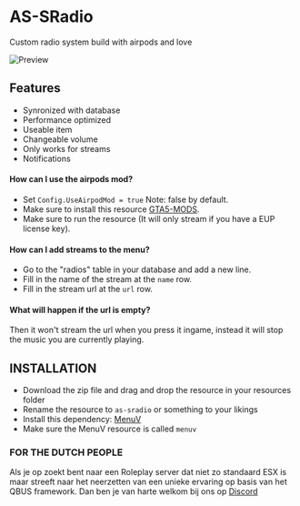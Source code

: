 # **AS-SRadio**
Custom radio system build with airpods and love

![Preview](https://i.imgur.com/hl3BHGo.png)

## Features
* Synronized with database
* Performance optimized
* Useable item
* Changeable volume
* Only works for streams
* Notifications



#### How can I use the airpods mod?
- Set `Config.UseAirpodMod = true` Note: false by default.
- Make sure to install this resource [GTA5-MODS](https://nl.gta5-mods.com/player/apple-airpods-mp-model-ready-fivem).
- Make sure to run the resource (It will only stream if you have a EUP license key).


#### How can I add streams to the menu?
- Go to the "radios" table in your database and add a new line.
- Fill in the name of the stream at the `name` row.
- Fill in the stream url at the `url` row.


#### What will happen if the url is empty?
Then it won't stream the url when you press it ingame, instead it will stop the music you are currently playing.



## INSTALLATION
- Download the zip file and drag and drop the resource in your resources folder
- Rename the resource to `as-sradio` or something to your likings
- Install this dependency: [MenuV](https://forum.cfx.re/t/release-menuv-standalone-nui-menu-for-fivem-v1-4-docs-added/1824558)
- Make sure the MenuV resource is called `menuv`



### FOR THE DUTCH PEOPLE
Als je op zoekt bent naar een Roleplay server dat niet zo standaard ESX is maar streeft naar het neerzetten van een unieke ervaring op basis van het QBUS framework. Dan ben je van harte welkom bij ons op [Discord](discord.gg/yN3hXYesQd)
